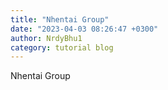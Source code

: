 ```yaml
---
title: "Nhentai Group"
date: "2023-04-03 08:26:47 +0300"
author: NrdyBhu1
category: tutorial blog
---
```

Nhentai Group
